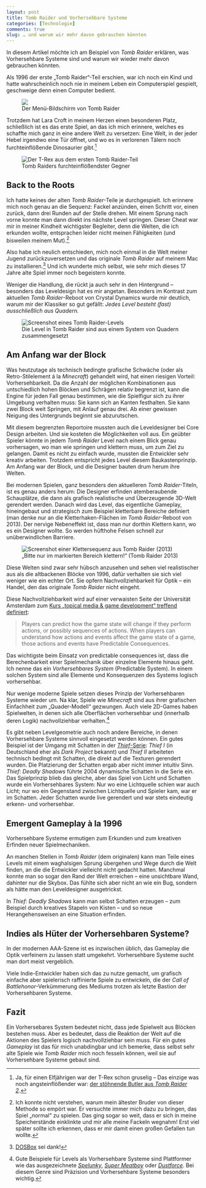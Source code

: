 ```yaml
---
layout: post
title: Tomb Raider und Vorhersehbare Systeme
categories: [Technologie]
comments: true
slug: … und warum wir mehr davon gebrauchen könnten
---
```


In diesem Artikel möchte ich am Beispiel von *Tomb Raider* erklären, was Vorhersehbare Systeme sind und warum wir wieder mehr davon gebrauchen könnten.
<!--more-->

Als 1996 der erste „Tomb Raider“-Teil erschien, war ich noch ein Kind und hatte wahrscheinlich noch nie in meinem Leben ein Computerspiel gespielt, geschweige denn einen Computer bedient.

<figure><img src='/images/Tomb%20Raider/Tomb-Raider-Menu.png' /><figcaption>Der Menü-Bildschirm von Tomb Raider</figcaption></figure>

Trotzdem hat Lara Croft in meinem Herzen einen besonderen Platz, schließlich ist es das erste Spiel, an das ich mich erinnere, welches es schaffte mich ganz in eine andere Welt zu versetzen: Eine Welt, in der jeder Hebel irgendwo eine Tür öffnet, und wo es in verlorenen Tälern noch furchteinflößende Dinosaurier gibt.[^dino]

[^dino]: Ja, für einen Elfjährigen war der T-Rex schon gruselig – Das einzige was noch angsteinflößender war: [der stöhnende Butler aus *Tomb Raider 2*](http://www.youtube.com/watch?v=OjqRYpIwnB8).

<figure><img src='/images/Tomb%20Raider/Tomb-Raider-T-Rex.png' alt='Der T-Rex aus dem ersten Tomb Raider-Teil' /><figcaption>Tomb Raiders furchteinflößendster Gegner</figcaption></figure>

## Back to the Roots

Ich hatte keines der alten *Tomb Raider*-Teile je durchgespielt. Ich erinnere mich noch genau an die Sequenz: Fackel anzünden, einen Schritt vor, einen zurück, dann drei Runden auf der Stelle drehen. Mit einem Sprung nach vorne konnte man dann direkt ins nächste Level springen. Dieser Cheat war mir in meiner Kindheit wichtigster Begleiter, denn die Welten, die ich erkunden wollte, entsprachen leider nicht meinen Fähigkeiten (und bisweilen meinem Mut).[^cheats]

[^cheats]:Ich konnte nicht verstehen, warum mein ältester Bruder von dieser Methode so empört war. Er versuchte immer mich dazu zu bringen, das Spiel „normal“ zu spielen. Das ging sogar so weit, dass er sich in meine Speicherstände einklinkte und mir alle meine Fackeln wegnahm! Erst viel später sollte ich erkennen, dass er mir damit einen großen Gefallen tun wollte.

Also habe ich neulich entschieden, mich noch einmal in die Welt meiner Jugend zurückzuversetzen und das originale *Tomb Raider* auf meinem Mac zu installieren.[^dosbox] Und ich wunderte mich selbst, wie sehr mich dieses 17 Jahre alte Spiel immer noch begeistern konnte.

Weniger die Handlung, die rückt ja auch sehr in den Hintergrund – besonders das Leveldesign hat es mir angetan. Besonders im Kontrast zum aktuellen *Tomb Raider*-Reboot von Crystal Dynamics wurde mir deutlich, warum mir der Klassiker so gut gefällt: *Jedes Level besteht (fast) ausschließlich aus Quadern.*

[^dosbox]: [DOSBox](http://www.dosbox.com/information.php) sei dank!

<figure><img src='/images/Tomb%20Raider/Tomb-Raider-Level.png' alt='Screenshot eines Tomb Raider-Levels' /><figcaption>Die Level in Tomb Raider sind aus einem System von Quadern zusammengesetzt</figcaption></figure>

## Am Anfang war der Block

Was heutzutage als technisch bedingte grafische Schwäche (oder als Retro-Stilelement á la *Minecraft*) gehandelt wird, hat einen riesigen Vorteil: Vorhersehbarkeit. Da die Anzahl der möglichen Kombinationen aus untschiedlich hohen Blöcken und Schrägen relativ begrenzt ist, kann die Engine für jeden Fall genau bestimmen, wie die Spielfigur sich zu ihrer Umgebung verhalten muss: Sie kann sich an Kanten festhalten. Sie kann zwei Block weit Springen, mit Anlauf genau drei. Ab einer gewissen Neigung des Untergrunds beginnt sie abzurutschen.

Mit diesem begrenzten Reportoire mussten auch die Leveldesigner bei Core Design arbeiten. Und sie kosteten die Möglichkeiten voll aus. Ein geübter Spieler könnte in jedem *Tomb Raider* Level nach einem Blick genau vorhersagen, wo man wie springen und klettern muss, um zum Ziel zu gelangen. Damit es nicht zu einfach wurde, mussten die Entwickler sehr kreativ arbeiten. Trotzdem entspricht jedes Level diesem Baukastenprinzip. Am Anfang war der Block, und die Designer bauten drum herum ihre Welten.

Bei modernen Spielen, ganz besonders den aktuelleren *Tomb Raider*-Titeln, ist es genau anders herum: Die Designer erfinden atemberaubende Schauplätze, die dann als grafisch realistische und Überzeugende 3D-Welt gerendert werden. Danach wird das Level, das eigentliche Gameplay, hineingebaut und strategisch zum Beispiel kletterbare Bereiche definiert (man denke nur an die Kletterhaken-Flächen im *Tomb Raider*-Reboot von 2013). Der nervige Nebeneffekt ist, dass man nur dorthin Klettern kann, wo es ein Designer wollte. So werden hüfthohe Felsen schnell zur unüberwindlichen Barriere.

<figure><img src='/images/Tomb%20Raider/tomb-raider-kletterbereich.png' alt='Screenshot einer Klettersequenz aus Tomb Raider (2013)' /><figcaption>„Bitte nur im markierten Bereich klettern!“ (Tomb Raider 2013)</figcaption></figure>

Diese Welten sind zwar sehr hübsch anzusehen und sehen viel realistischer aus als die altbackenen Blöcke von 1996, dafür verhalten sie sich viel weniger wie ein echter Ort. Sie opfern Nachvollziehbarkeit für Optik – ein Handel, den das originale *Tomb Raider* nicht eingeht. 

Diese Nachvollziehbarkeit wird auf einer verwaisten Seite der Universität Amsterdam zum [Kurs „topical media & game development“ treffend definiert](http://www.cs.vu.nl/~eliens/demo/pattern-predictableconsequences.html):

> Players can predict how the game state will change if they perform actions, or possibly sequences of actions.
When players can understand how actions and events affect the game state of a game, those actions and events have Predictable Consequences.

Das wichtigste beim Einsatz von predictable consequences ist, dass die Berechenbarkeit einer Spielmechanik über einzelne Elemente hinaus geht. Ich nenne das ein *Vorhersehbares System* (Predictable System). In einem solchen System sind alle Elemente und Konsequenzen des Systems logisch vorhersehbar.

Nur wenige moderne Spiele setzen dieses Prinzip der Vorhersehbaren Systeme wieder um. Na klar, Spiele wie *Minecraft* sind aus ihrer grafischen Einfachheit zum „Quader-Modell“ gezwungen. Auch viele 2D-Games haben Spielwelten, in denen sich alle Oberflächen vorhersehbar und (innerhalb deren Logik) nachvollziehbar verhalten.[^2d]

[^2d]: Gute Beispiele für Levels als Vorhersehbare Systeme sind Plattformer wie das ausgezeichnete *[Spelunky](http://spelunkyworld.com)*, *[Super Meatboy](http://supermeatboy.com)* oder *[Dustforce](http://dustforce.com)*. Bei diesem Genre sind Präzision und Vorhersehbare Systeme besonders wichtig.

Es gibt neben Levelgeometrie auch noch andere Bereiche, in denen Vorhersehbare Systeme sinnvoll eingesetzt werden können. Ein gutes Beispiel ist der Umgang mit Schatten in der [*Thief*-Serie](http://de.wikipedia.org/wiki/Thief): *Thief I* (in Deutschland eher als *Dark Project* bekannt) und *Thief II* arbeiteten technisch bedingt mit Schatten, die direkt auf die Texturen gerendert wurden. Die Platzierung der Schatten ergab aber nicht immer intuitiv Sinn. *Thief: Deadly Shadows* führte 2004 dynamische Schatten in die Serie ein. Das Spielprinzip blieb das gleiche, aber das Spiel von Licht und Schatten wurde ein Vorhersehbares System: Nur wo eine Lichtquelle schien war auch Licht; nur wo ein Gegenstand zwischen Lichtquelle und Spieler kam, war er im Schatten. Jeder Schatten wurde live gerendert und war stets eindeutig erkenn- und vorhersehbar.

## Emergent Gameplay à la 1996

Vorhersehbare Systeme ermutigen zum Erkunden und zum kreativen Erfinden neuer Spielmechaniken.

An manchen Stellen in *Tomb Raider* (dem originalen) kann man Teile eines Levels mit einem waghalsigen Sprung übergehen und Wege durch die Welt finden, an die die Entwickler vielleicht nicht gedacht hatten. Manchmal konnte man so sogar den Rand der Welt erreichen – eine unsichtbare Wand, dahinter nur die Skybox. Das fühlte sich aber nicht an wie ein Bug, sondern als hätte man den Leveldesigner ausgetrickst.

In *Thief: Deadly Shadows* kann man selbst Schatten erzeugen – zum Beispiel durch kreatives Stapeln von Kisten – und so neue Herangehensweisen an eine Situation erfinden.

## Indies als Hüter der Vorhersehbaren Systeme?

In der modernen AAA-Szene ist es inzwischen üblich, das Gameplay die Optik verfeinern zu lassen statt umgekehrt. Vorhersehbare Systeme sucht man dort meist vergeblich.

Viele Indie-Entwickler haben sich das zu nutze gemacht, um grafisch einfache aber spielerisch raffinierte Spiele zu entwickeln, die der *Call of Battlehonor*-Verkümmerung des Mediums trotzen als letzte Bastion der Vorhersehbaren Systeme.

## Fazit

Ein Vorhersebares System bedeutet nicht, dass jede Spielwelt aus Blöcken bestehen muss. Aber es bedeutet, dass die Reaktion der Welt auf die Aktionen des Spielers logisch nachvollziehbar sein muss. Für ein gutes *Gameplay* ist das für mich unabdingbar und ich bemerke, dass selbst sehr alte Spiele wie *Tomb Raider* mich noch fesseln können, weil sie auf Vorhersehbare Systeme gebaut sind.